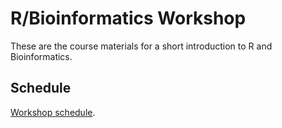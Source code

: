 # R/Bioinformatics Workshop

These are the course materials for a short introduction to R and
Bioinformatics.

## Schedule

[Workshop schedule](https://docs.google.com/spreadsheets/d/1ZEqKc1hGEZ2W7oWryxCfBifx7rBWyQ3fWcqbmTLERI8/edit?usp=sharing).



